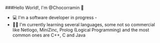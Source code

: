 ###Hello World!, I'm @Chocorramin 👋
- 💻 I'm a software developer in progress -
- 👨‍💻 I'm currently learning several languages, some not so commercial like Netlogo, MiniZinc, Prolog (Logical Programming) and the most common ones are C++, C and Java
<!---
Chocorramin/Chocorramin is a ✨ special ✨ repository because its `README.md` (this file) appears on your GitHub profile.
You can click the Preview link to take a look at your changes.
--->
